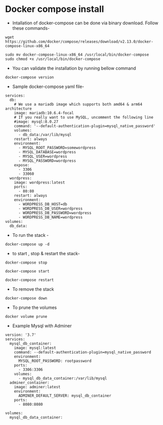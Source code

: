 # Docker compose install  
- Intallation of docker-compose can be done via binary download. Follow these commands-
```
wget https://github.com/docker/compose/releases/download/v2.13.0/docker-compose-linux-x86_64

sudo mv docker-compose-linux-x86_64 /usr/local/bin/docker-compose
sudo chmod +x /usr/local/bin/docker-compose
```
- You can validate the installation by running bellow command
```
docker-compose version
```


- Sample docker-compose yaml file-
```
services:
  db:
    # We use a mariadb image which supports both amd64 & arm64 architecture
    image: mariadb:10.6.4-focal
    # If you really want to use MySQL, uncomment the following line
    #image: mysql:8.0.27
    command: '--default-authentication-plugin=mysql_native_password'
    volumes:
      - db_data:/var/lib/mysql
    restart: always
    environment:
      - MYSQL_ROOT_PASSWORD=somewordpress
      - MYSQL_DATABASE=wordpress
      - MYSQL_USER=wordpress
      - MYSQL_PASSWORD=wordpress
    expose:
      - 3306
      - 33060
  wordpress:
    image: wordpress:latest
    ports:
      - 80:80
    restart: always
    environment:
      - WORDPRESS_DB_HOST=db
      - WORDPRESS_DB_USER=wordpress
      - WORDPRESS_DB_PASSWORD=wordpress
      - WORDPRESS_DB_NAME=wordpress
volumes:
  db_data:
```

- To run the stack -
```
docker-compose up -d 
```
- to start , stop  & restart the stack-

```
docker-compose stop

docker-compose start

docker-compose restart
```

- To remove the stack 
```
docker-compose down
```

- To prune the volumes
```
docker volume prune
```
 - Example Mysql with Adminer
```
version: '3.7'
services:
  mysql_db_container:
    image: mysql:latest
    command: --default-authentication-plugin=mysql_native_password
    environment:
      MYSQL_ROOT_PASSWORD: rootpassword
    ports:
      - 3306:3306
    volumes:
      - mysql_db_data_container:/var/lib/mysql
  adminer_container:
    image: adminer:latest
    environment:
      ADMINER_DEFAULT_SERVER: mysql_db_container
    ports:
      - 8080:8080

volumes:
  mysql_db_data_container:
```
